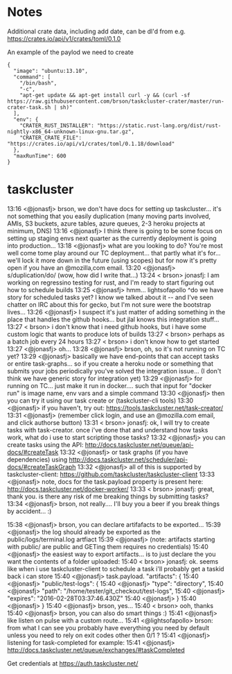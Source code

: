 # Notes

Additional crate data, including add date, can be dl'd from e.g. https://crates.io/api/v1/crates/toml/0.1.0

An example of the paylod we need to create

```
{
  "image": "ubuntu:13.10",
  "command": [
    "/bin/bash",
    "-c",
    "apt-get update && apt-get install curl -y && (curl -sf https://raw.githubusercontent.com/brson/taskcluster-crater/master/run-crater-task.sh | sh)"
  ],
  "env": {
    "CRATER_RUST_INSTALLER": "https://static.rust-lang.org/dist/rust-nightly-x86_64-unknown-linux-gnu.tar.gz",
    "CRATER_CRATE_FILE": "https://crates.io/api/v1/crates/toml/0.1.18/download"
  },
  "maxRunTime": 600
}
```

# taskcluster

13:16 <@jonasfj> brson, we don't have docs for setting up taskcluster... it's not something that you easily duplication (many moving parts involved, AMIs, S3 buckets, azure tables, azure queues, 2-3 heroku projects at 
                 minimum, DNS)
13:16 <@jonasfj> I think there is going to be some focus on setting up staging envs next quarter as the currently deployment is going into production...
13:18 <@jonasfj> what are you looking to do? You're most well come tome play around our TC deployment... that partly what it's for...  we'll lock it more down in the future (using scopes) but for now it's pretty open if you 
                 have an @mozilla,com email.
13:20 <@jonasfj> s/duplication/do/ (wow, how did I write that...)
13:24 < brson> jonasfj: I am working on regressino testing for rust, and I'm ready to start figuring out how to schedule builds
13:25 <@jonasfj> hmm... lightsofapollo ^do we have story for scheduled tasks yet? I know we talked about it -- and I've seen chatter on IRC about this for gecko, but I'm not sure were the bootstrap lives...
13:26 <@jonasfj> I suspect it's just matter of adding something in the place that handles the github hooks... but jlal knows this integration stuff...
13:27 < brson> i don't know that i need github hooks, but i have some custom logic that wants to produce lots of builds
13:27 < brson> perhaps as a batch job every 24 hours
13:27 < brson> i don't know how to get started
13:27 <@jonasfj> oh...
13:28 <@jonasfj> brson, oh, so it's not running on TC yet?
13:29 <@jonasfj> basically we have end-points that can accept tasks or entire task-graphs... so if you create a heroku node or something that submits your jobs periodically you've solved the integration issue... (I don't 
                 think we have generic story for integration yet)
13:29 <@jonasfj> for running on TC... just make it run in docker.... such that input for "docker run" is image name, env vars and a simple command
13:30 <@jonasfj> then you can try it using our task create or (taskcluster-cli tools)
13:30 <@jonasfj> if you haven't, try out: https://tools.taskcluster.net/task-creator/
13:31 <@jonasfj> (remember click login, and use an @mozilla.com email, and click authorse button)
13:31 < brson> jonasfj: ok, I will try to create tasks with task-creator. once i've done that and understand how tasks work, what do i use to start scripting those tasks?
13:32 <@jonasfj> you can create tasks using the API: http://docs.taskcluster.net/queue/api-docs/#createTask
13:32 <@jonasfj> or task graphs (if you have dependencies) using http://docs.taskcluster.net/scheduler/api-docs/#createTaskGraph
13:32 <@jonasfj> all of this is supported by taskcluster-client: https://github.com/taskcluster/taskcluster-client
13:33 <@jonasfj> note, docs for the task.payload property is present here: http://docs.taskcluster.net/docker-worker/
13:33 < brson> jonasfj: great, thank you. is there any risk of me breaking things by submitting tasks?
13:34 <@jonasfj> brson, not really.... I'll buy you a beer if you break things by accident... :)

15:38 <@jonasfj> brson, you can declare artifafacts to be exported...
15:39 <@jonasfj> the log should already be exported as the public/logs/terminal.log artfiact
15:39 <@jonasfj> (note: artifacts starting with public/ are public and GETing them requires no credentials)
15:40 <@jonasfj> the easiest way to export artifacts... is to just declare the you want the contents of a  folder uploaded:
15:40 < brson> jonasfj: ok. seems like when i use taskcluster-client to schedule a task i'll probably get a taskid back i can store
15:40 <@jonasfj> task.payload.  "artifacts": {
15:40 <@jonasfj>     "public/test-logs": {
15:40 <@jonasfj>       "type": "directory",
15:40 <@jonasfj>       "path": "/home/tester/git_checkout/test-logs",
15:40 <@jonasfj>       "expires": "2016-02-28T03:37:46.430Z"
15:40 <@jonasfj>     }
15:40 <@jonasfj>   }
15:40 <@jonasfj> brson, yes...
15:40 < brson> ooh, thanks
15:40 <@jonasfj> brson, you can also do smart things :)
15:41 <@jonasfj> like listen on pulse with a custom route...
15:41 <@lightsofapollo> brson: from what I can see you probably have everything you need by default unless you need to rely on exit codes other then 0/1 ?
15:41 <@jonasfj> listening for task-completed for example:
15:41 <@jonasfj> http://docs.taskcluster.net/queue/exchanges/#taskCompleted


Get credentials at https://auth.taskcluster.net/
